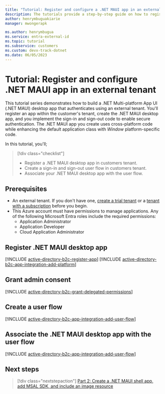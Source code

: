 ```yaml
---
title: "Tutorial: Register and configure a .NET MAUI app in an external tenant"
description: The tutorials provide a step-by-step guide on how to register and configure a .NET MAUI desktop app with Microsoft Entra External ID for the customer's tenant.
author: henrymbuguakiarie
manager: mwongerapk

ms.author: henrymbugua
ms.service: entra-external-id
ms.topic: tutorial
ms.subservice: customers
ms.custom: devx-track-dotnet
ms.date: 06/05/2023
---
```


# Tutorial: Register and configure .NET MAUI app in an external tenant

This tutorial series demonstrates how to build a .NET Multi-platform App UI (.NET MAUI) desktop app that authenticates using an external tenant. You'll register an app within the customer's tenant, create the .NET MAUI desktop app, and you implement the sign-in and sign-out code to enable secure authentication. The .NET MAUI app you create uses cross-platform code while enhancing the default application class with *Window* platform-specific code.

In this tutorial, you'll;

> [!div class="checklist"]
>
> - Register a .NET MAUI desktop app in customers tenant.
> - Create a sign-in and sign-out user flow in customers tenant.
> - Associate your .NET MAUI desktop app with the user flow.

## Prerequisites

- An external tenant. If you don't have one, [create a trial tenant](https://aka.ms/ciam-free-trial) or a [tenant with a subscription](./quickstart-tenant-setup.md) before you begin.
- This Azure account must have permissions to manage applications. Any of the following Microsoft Entra roles include the required permissions:
    - Application Administrator
    - Application Developer
    - Cloud Application Administrator

## Register .NET MAUI desktop app

[!INCLUDE [active-directory-b2c-register-app](./includes/register-app/register-client-app-common.md)]
[!INCLUDE [active-directory-b2c-app-integration-add-platform](./includes/register-app/add-platform-redirect-url-dotnet-maui.md)]

## Grant admin consent

[!INCLUDE [active-directory-b2c-grant-delegated-permissions](./includes/register-app/grant-api-permission-sign-in.md)]

## Create a user flow

[!INCLUDE [active-directory-b2c-app-integration-add-user-flow](./includes/configure-user-flow/create-sign-in-sign-out-user-flow.md)]

## Associate the .NET MAUI desktop app with the user flow

[!INCLUDE [active-directory-b2c-app-integration-add-user-flow](./includes/configure-user-flow/add-app-user-flow.md)]

## Next steps

> [!div class="nextstepaction"]
> [Part 2: Create a .NET MAUI shell app, add MSAL SDK, and include an image resource](tutorial-desktop-app-maui-sign-in-prepare-app.md)
